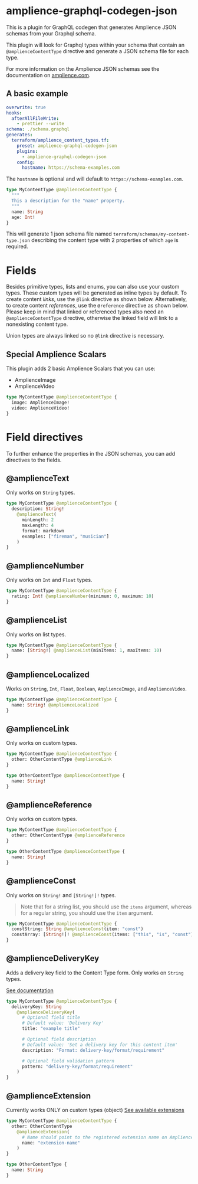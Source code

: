 # amplience-graphql-codegen-json

This is a plugin for GraphQL codegen that generates Amplience JSON schemas from your Graphql schema.

This plugin will look for Graphql types within your schema that contain an `@amplienceContentType` directive and generate a JSON schema file for each type.

For more information on the Amplience JSON schemas see the documentation on [amplience.com](https://amplience.com/docs/integration/contenttypes.html).

## A basic example

```yml
overwrite: true
hooks:
  afterAllFileWrite:
    - prettier --write
schema: ./schema.graphql
generates:
  terraform/amplience_content_types.tf:
    preset: amplience-graphql-codegen-json
    plugins:
      - amplience-graphql-codegen-json
    config:
      hostname: https://schema-examples.com
```

The `hostname` is optional and will default to `https://schema-examples.com`.

```graphql
type MyContentType @amplienceContentType {
  """
  This a description for the "name" property.
  """
  name: String
  age: Int!
}
```

This will generate 1 json schema file named `terraform/schemas/my-content-type.json` describing the content type with 2 properties of which `age` is required.

# Fields

Besides primitive types, lists and enums, you can also use your custom types.
These custom types will be generated as inline types by default.
To create content _links_, use the `@link` directive as shown below.
Alternatively, to create content _references_, use the `@reference` directive as shown below.
Please keep in mind that linked or referenced types also need an `@amplienceContentType` directive, otherwise the linked field will link to a nonexisting content type.

Union types are always linked so no `@link` directive is necessary.

## Special Amplience Scalars

This plugin adds 2 basic Amplience Scalars that you can use:

- AmplienceImage
- AmplienceVideo

```graphql
type MyContentType @amplienceContentType {
  image: AmplienceImage!
  video: AmplienceVideo!
}
```

# Field directives

To further enhance the properties in the JSON schemas, you can add directives to the fields.

## @amplienceText

Only works on `String` types.

```graphql
type MyContentType @amplienceContentType {
  description: String!
    @amplienceText(
      minLength: 2
      maxLength: 4
      format: markdown
      examples: ["fireman", "musician"]
    )
}
```

## @amplienceNumber

Only works on `Int` and `Float` types.

```graphql
type MyContentType @amplienceContentType {
  rating: Int! @amplienceNumber(minimum: 0, maximum: 10)
}
```

## @amplienceList

Only works on list types.

```graphql
type MyContentType @amplienceContentType {
  name: [String!] @amplienceList(minItems: 1, maxItems: 10)
}
```

## @amplienceLocalized

Works on `String`, `Int`, `Float`, `Boolean`, `AmplienceImage`, and `AmplienceVideo`.

```graphql
type MyContentType @amplienceContentType {
  name: String! @amplienceLocalized
}
```

## @amplienceLink

Only works on custom types.

```graphql
type MyContentType @amplienceContentType {
  other: OtherContentType @amplienceLink
}

type OtherContentType @amplienceContentType {
  name: String!
}
```

## @amplienceReference

Only works on custom types.

```graphql
type MyContentType @amplienceContentType {
  other: OtherContentType @amplienceReference
}

type OtherContentType @amplienceContentType {
  name: String!
}
```

## @amplienceConst

Only works on `String!` and `[String!]!` types.

> Note that for a string list, you should use the `items` argument, whereas for a regular string, you should use the `item` argument.

```graphql
type MyContentType @amplienceContentType {
  constString: String @amplienceConst(item: "const")
  constArray: [String!]! @amplienceConst(items: ["this", "is", "const"])
}
```

## @amplienceDeliveryKey

Adds a delivery key field to the Content Type form. Only works on `String` types.

[See documentation](https://amplience.com/developers/docs/dev-tools/guides-tutorials/delivery-keys/#including-the-deliverykey-property-in-a-content-type-schema)

```graphql
type MyContentType @amplienceContentType {
  deliveryKey: String
    @amplienceDeliveryKey(
      # Optional field title
      # Default value: 'Delivery Key'
      title: "example title"

      # Optional field description
      # Default value: 'Set a delivery key for this content item'
      description: "Format: delivery-key/format/requirement"

      # Optional field validation pattern
      pattern: "delivery-key/format/requirement"
    )
}
```

## @amplienceExtension

Currently works ONLY on custom types (object)
[See available extensions](https://github.com/amplience/awesome-dynamic-content-extensions?tab=readme-ov-file#content-field)

```graphql
type MyContentType @amplienceContentType {
  other: OtherContentType
    @amplienceExtension(
      # Name should point to the registered extension name on Amplience
      name: "extension-name"
    )
}

type OtherContentType {
  name: String
}
```
